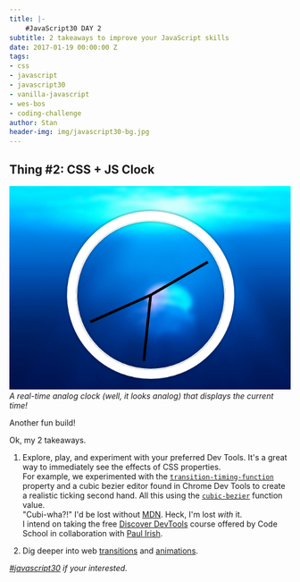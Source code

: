 ```yaml
---
title: |-
    #JavaScript30 DAY 2
subtitle: 2 takeaways to improve your JavaScript skills 
date: 2017-01-19 00:00:00 Z
tags:
- css
- javascript
- javascript30
- vanilla-javascript
- wes-bos
- coding-challenge
author: Stan
header-img: img/javascript30-bg.jpg
---
```


## Thing \#2: CSS + JS Clock


![CSS and JavaScript Clock](/img/css_js-clock.png)
*A real-time analog clock (well, it looks analog) that displays the current time!*

Another fun build!

Ok, my 2 takeaways.

1. Explore, play, and experiment with your preferred Dev Tools. It's a great way to immediately see the effects of CSS properties.<br />
For example, we experimented with the <a href="https://developer.mozilla.org/en-US/docs/Web/CSS/transition-timing-function" target="_blank">`transition-timing-function`</a> property and a cubic bezier editor found in Chrome Dev Tools to create a realistic ticking second hand. All this using the <a href="https://developer.mozilla.org/en-US/docs/Web/CSS/single-transition-timing-function#The_cubic-bezier()_class_of_timing-functions" target="_blank">`cubic-bezier`</a> function value.<br />
"Cubi-wha?!" I'd be lost without <a href="https://developer.mozilla.org/en-US/" target="_blank">MDN</a>. Heck, I'm lost *with* it.<br />
I intend on taking the free <a href="https://www.codeschool.com/courses/discover-devtools" target="_blank">Discover DevTools</a> course offered by Code School in collaboration with <a href="https://twitter.com/paul_irish" target="_blank">Paul Irish</a>.

2. Dig deeper into web <a href="https://developer.mozilla.org/en-US/docs/Web/CSS/CSS_Transitions/Using_CSS_transitions">transitions</a> and <a href="http://valhead.com/2016/12/16/web-animation-tutorials-roundup/">animations</a>.  
  

*[#javascript30](http://javascript30.com) if your interested.*